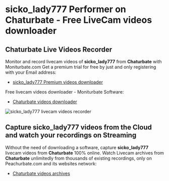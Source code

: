 # sicko_lady777 Performer on Chaturbate - Free LiveCam videos downloader

## Chaturbate Live Videos Recorder

Monitor and record livecam videos of **sicko_lady777** from **Chaturbate** with Moniturbate.com
Get a premium trial for free by just and only registering with your Email address:
* [sicko_lady777 Premium videos downloader](https://moniturbate.com/request-demo-licence-key.html)

Free livecam videos downloader - Moniturbate Software:
* [Chaturbate videos downloader](https://moniturbate.com/moniturbate-download-software.html)

![sicko_lady777 livecam videos recorder](https://peachurnet.com/templates/moniturbate-software.png)


## Capture sicko_lady777 videos from the Cloud and watch your recordings on Streaming

Without the need of downloading a software, capture **sicko_lady777** livecam videos from **Chaturbate** 100% online.
Watch Livecam archives from **Chaturbate** unlimitedly from thousands of existing recordings, only on Peachurbate.com and its websites network:
* [Chaturbate videos archives](https://peachurnet.com/)